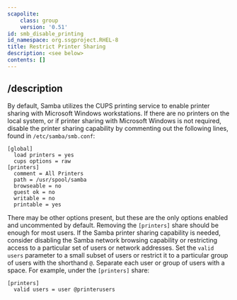 ```yaml
---
scapolite:
    class: group
    version: '0.51'
id: smb_disable_printing
id_namespace: org.ssgproject.RHEL-8
title: Restrict Printer Sharing
description: <see below>
contents: []
---
```



## /description

By
default, Samba utilizes the CUPS printing service to enable printer
sharing with Microsoft Windows workstations. If there are no printers on
the local system, or if printer sharing with Microsoft Windows is not
required, disable the printer sharing capability by commenting out the
following lines, found in `/etc/samba/smb.conf`:

``` 
[global]
  load printers = yes
  cups options = raw
[printers]
  comment = All Printers
  path = /usr/spool/samba
  browseable = no
  guest ok = no
  writable = no
  printable = yes
```

There may be other options present, but these are the only options
enabled and uncommented by default. Removing the `[printers]` share
should be enough for most users. If the Samba printer sharing capability
is needed, consider disabling the Samba network browsing capability or
restricting access to a particular set of users or network addresses.
Set the `valid users` parameter to a small subset of users or restrict
it to a particular group of users with the shorthand `@`. Separate each
user or group of users with a space. For example, under the `[printers]`
share:

``` 
[printers]
  valid users = user @printerusers
```
